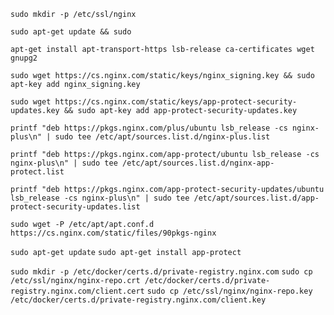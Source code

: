 `sudo mkdir -p /etc/ssl/nginx`

`sudo apt-get update && sudo`

`apt-get install apt-transport-https lsb-release ca-certificates wget gnupg2`

`sudo wget https://cs.nginx.com/static/keys/nginx_signing.key && sudo apt-key add nginx_signing.key`

`sudo wget https://cs.nginx.com/static/keys/app-protect-security-updates.key && sudo apt-key add app-protect-security-updates.key`

`printf "deb https://pkgs.nginx.com/plus/ubuntu lsb_release -cs nginx-plus\n" | sudo tee /etc/apt/sources.list.d/nginx-plus.list`

`printf "deb https://pkgs.nginx.com/app-protect/ubuntu lsb_release -cs nginx-plus\n" | sudo tee /etc/apt/sources.list.d/nginx-app-protect.list`


`printf "deb https://pkgs.nginx.com/app-protect-security-updates/ubuntu lsb_release -cs nginx-plus\n" | sudo tee /etc/apt/sources.list.d/app-protect-security-updates.list`

`sudo wget -P /etc/apt/apt.conf.d https://cs.nginx.com/static/files/90pkgs-nginx`

`sudo apt-get update`
`sudo apt-get install app-protect`

`sudo mkdir -p /etc/docker/certs.d/private-registry.nginx.com`
`sudo cp /etc/ssl/nginx/nginx-repo.crt /etc/docker/certs.d/private-registry.nginx.com/client.cert`
`sudo cp /etc/ssl/nginx/nginx-repo.key /etc/docker/certs.d/private-registry.nginx.com/client.key`